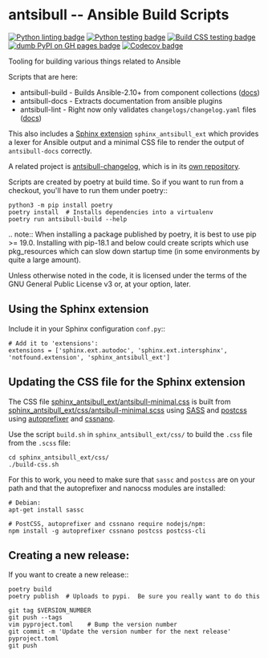 # antsibull -- Ansible Build Scripts
[![Python linting badge](https://github.com/ansible-community/antsibull/workflows/Python%20linting/badge.svg?event=push)](https://github.com/ansible-community/antsibull/actions)
[![Python testing badge](https://github.com/ansible-community/antsibull/workflows/Python%20testing/badge.svg?event=push)](https://github.com/ansible-community/antsibull/actions)
[![Build CSS testing badge](https://github.com/ansible-community/antsibull/workflows/Build%20CSS/badge.svg?event=push)](https://github.com/ansible-community/antsibull/actions)
[![dumb PyPI on GH pages badge](https://github.com/ansible-community/antsibull/workflows/👷%20dumb%20PyPI%20on%20GH%20pages/badge.svg?event=push)](https://github.com/ansible-community/antsibull/actions)
[![Codecov badge](https://img.shields.io/codecov/c/github/ansible-community/antsibull)](https://codecov.io/gh/ansible-community/antsibull)

Tooling for building various things related to Ansible

Scripts that are here:

* antsibull-build - Builds Ansible-2.10+ from component collections ([docs](docs/build-ansible.rst))
* antsibull-docs - Extracts documentation from ansible plugins
* antsibull-lint - Right now only validates ``changelogs/changelog.yaml`` files ([docs](docs/changelog.yaml-format.md))

This also includes a [Sphinx extension](https://www.sphinx-doc.org/en/master/) `sphinx_antsibull_ext` which provides a lexer for Ansible output and a minimal CSS file to render the output of `antsibull-docs` correctly.

A related project is [antsibull-changelog](https://pypi.org/project/antsibull-changelog/), which is in its [own repository](https://github.com/ansible-community/antsibull-changelog/).

Scripts are created by poetry at build time.  So if you want to run from
a checkout, you'll have to run them under poetry::

    python3 -m pip install poetry
    poetry install  # Installs dependencies into a virtualenv
    poetry run antsibull-build --help

.. note:: When installing a package published by poetry, it is best to use
    pip >= 19.0.  Installing with pip-18.1 and below could create scripts which
    use pkg_resources which can slow down startup time (in some environments by
    quite a large amount).

Unless otherwise noted in the code, it is licensed under the terms of the GNU
General Public License v3 or, at your option, later.

## Using the Sphinx extension

Include it in your Sphinx configuration ``conf.py``::

```
# Add it to 'extensions':
extensions = ['sphinx.ext.autodoc', 'sphinx.ext.intersphinx', 'notfound.extension', 'sphinx_antsibull_ext']
```

## Updating the CSS file for the Sphinx extension

The CSS file [sphinx_antsibull_ext/antsibull-minimal.css](https://github.com/ansible-community/antsibull/blob/main/sphinx_antsibull_ext/antsibull-minimal.css) is built from [sphinx_antsibull_ext/css/antsibull-minimal.scss](https://github.com/ansible-community/antsibull/blob/main/sphinx_antsibull_ext/src/antsibull-minimal.scss) using [SASS](https://sass-lang.com/) and [postcss](https://postcss.org/) using [autoprefixer](https://github.com/postcss/autoprefixer) and [cssnano](https://cssnano.co/).

Use the script `build.sh` in `sphinx_antsibull_ext/css/` to build the `.css` file from the `.scss` file:

```
cd sphinx_antsibull_ext/css/
./build-css.sh
```

For this to work, you need to make sure that `sassc` and `postcss` are on your path and that the autoprefixer and nanocss modules are installed:

```
# Debian:
apt-get install sassc

# PostCSS, autoprefixer and cssnano require nodejs/npm:
npm install -g autoprefixer cssnano postcss postcss-cli
```

## Creating a new release:

If you want to create a new release::

    poetry build
    poetry publish  # Uploads to pypi.  Be sure you really want to do this

    git tag $VERSION_NUMBER
    git push --tags
    vim pyproject.toml    # Bump the version number
    git commit -m 'Update the version number for the next release' pyproject.toml
    git push
